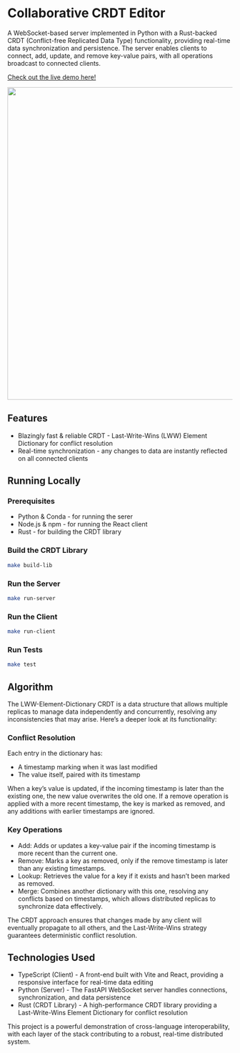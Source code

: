 # Collaborative CRDT Editor
A WebSocket-based server implemented in Python with a Rust-backed CRDT (Conflict-free Replicated Data Type) functionality, providing real-time data synchronization and persistence. The server enables clients to connect, add, update, and remove key-value pairs, with all operations broadcast to connected clients.

[Check out the live demo here!](https://crdt.martishin.com/)

<img src="https://i.giphy.com/media/v1.Y2lkPTc5MGI3NjExdTQ2bjIybDJ1cWN1dWlud3dmOHFnOGR6MmhrNTdjYmR1eHpnaWxjaSZlcD12MV9pbnRlcm5hbF9naWZfYnlfaWQmY3Q9Zw/CxGDTYaEOq1vVKUEMe/giphy.gif" width="700"/>

## Features
* Blazingly fast & reliable CRDT - Last-Write-Wins (LWW) Element Dictionary for conflict resolution  
* Real-time synchronization - any changes to data are instantly reflected on all connected clients

## Running Locally

### Prerequisites
- Python & Conda - for running the serer
- Node.js & npm - for running the React client
- Rust - for building the CRDT library

### Build the CRDT Library
```bash
make build-lib
```

### Run the Server
```bash
make run-server
```

### Run the Client
```bash
make run-client
```

### Run Tests
```bash
make test
```

## Algorithm
The LWW-Element-Dictionary CRDT is a data structure that allows multiple replicas to manage data independently and concurrently, resolving any inconsistencies that may arise. Here’s a deeper look at its functionality:

### Conflict Resolution
Each entry in the dictionary has:

* A timestamp marking when it was last modified  
* The value itself, paired with its timestamp  

When a key’s value is updated, if the incoming timestamp is later than the existing one, the new value overwrites the old one. If a remove operation is applied with a more recent timestamp, the key is marked as removed, and any additions with earlier timestamps are ignored.

### Key Operations
* Add: Adds or updates a key-value pair if the incoming timestamp is more recent than the current one.
* Remove: Marks a key as removed, only if the remove timestamp is later than any existing timestamps.
* Lookup: Retrieves the value for a key if it exists and hasn’t been marked as removed.
* Merge: Combines another dictionary with this one, resolving any conflicts based on timestamps, which allows distributed replicas to synchronize data effectively.

The CRDT approach ensures that changes made by any client will eventually propagate to all others, and the Last-Write-Wins strategy guarantees deterministic conflict resolution.

## Technologies Used
* TypeScript (Client) - A front-end built with Vite and React, providing a responsive interface for real-time data editing
* Python (Server) - The FastAPI WebSocket server handles connections, synchronization, and data persistence
* Rust (CRDT Library) - A high-performance CRDT library providing a Last-Write-Wins Element Dictionary for conflict resolution

This project is a powerful demonstration of cross-language interoperability, with each layer of the stack contributing to a robust, real-time distributed system.
